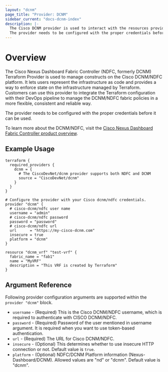 ```yaml
---
layout: "dcnm"
page_title: "Provider: DCNM"
sidebar_current: "docs-dcnm-index"
description: |-
  The Cisco DCNM provider is used to interact with the resources provided by Cisco DCNM/NDFC.
  The provider needs to be configured with the proper credentials before it can be used.
---
```

  

# Overview

The Cisco Nexus Dashboard Fabric Controller (NDFC, formerly DCNM) Terraform Provider is used to manage constructs on the Cisco DCNM/NDFC platform. It lets users represent the infrastructure as code and provides a way to enforce state on the infrastructure managed by Terraform. Customers can use this provider to integrate the Terraform configuration with their DevOps pipeline to manage the DCNM/NDFC fabric policies in a more flexible, consistent and reliable way.

The provider needs to be configured with the proper credentials before it can be used.

To learn more about the DCNM/NDFC, visit the [Cisco Nexus Dashboard Fabric Controller product overview](https://www.cisco.com/c/en/us/products/cloud-systems-management/prime-data-center-network-manager/index.html).

## Example Usage

```hcl
terraform {
  required_providers {
    dcnm = {
      # The CiscoDevNet/dcnm provider supports both NDFC and DCNM
      source = "CiscoDevNet/dcnm"
    }
  }
}

# Configure the provider with your Cisco dcnm/ndfc credentials.
provider "dcnm" {
  # cisco-dcnm/ndfc user name
  username = "admin"
  # cisco-dcnm/ndfc password
  password = "password"
  # cisco-dcnm/ndfc url
  url      = "https://my-cisco-dcnm.com"
  insecure = true
  platform = "dcnm"
}

resource "dcnm_vrf" "test-vrf" {
  fabric_name = "fab1"
  name = "MyVRF"
  description = "This VRF is created by Terraform"
}
```

## Argument Reference

Following provider configuration arguments are supported within the `provider "dcnm"` block.

* `username` - (Required) This is the Cisco DCNM/NDFC username, which is required to authenticate with CISCO DCNM/NDFC.
* `password` - (Required) Password of the user mentioned in username argument. It is required when you want to use token-based authentication.
* `url` - (Required) The URL for Cisco DCNM/NDFC.
* `insecure` - (Optional) This determines whether to use insecure HTTP connection or not. Default value is `true`.
* `platform` - (Optional) NDFC/DCNM Platform information (Nexus-Dashboard/DCNM). Allowed values are "nd" or "dcnm". Default value is "dcnm".

